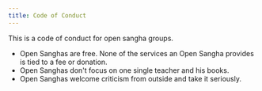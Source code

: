 ```yaml
---
title: Code of Conduct
---
```

This is a code of conduct for open sangha groups.

- Open Sanghas are free. None of the services an Open Sangha provides is tied to a fee or donation.
- Open Sanghas don't focus on one single teacher and his books.
- Open Sanghas welcome criticism from outside and take it seriously.
